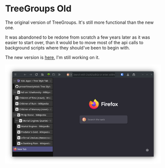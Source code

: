 # TreeGroups Old
The original version of TreeGroups. It's still more functional than the new one.

It was abandoned to be redone from scratch a few years later as it was easier to start over, than it would be to move most of the api calls to background scripts where they should've been to begin with.

The new version is [here](https://github.com/lewisaronmilne/TreeGroups), I'm still working on it.

![Screeshot](screenshot.png)
